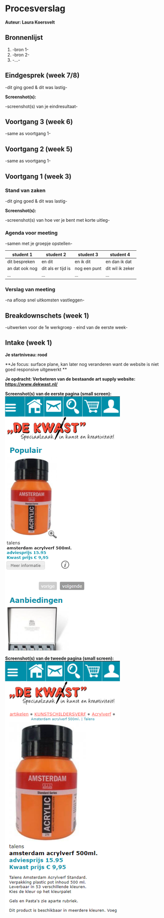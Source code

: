 # Procesverslag
**Auteur: Laura Koersvelt**




## Bronnenlijst
1. -bron 1-
2. -bron 2-
3. -...-



## Eindgesprek (week 7/8)

-dit ging goed & dit was lastig-

**Screenshot(s):**

-screenshot(s) van je eindresultaat-



## Voortgang 3 (week 6)

-same as voortgang 1-



## Voortgang 2 (week 5)

-same as voortgang 1-



## Voortgang 1 (week 3)

### Stand van zaken

-dit ging goed & dit was lastig-

**Screenshot(s):**

-screenshot(s) van hoe ver je bent met korte uitleg-

### Agenda voor meeting

-samen met je groepje opstellen-

| student 1      | student 2          | student 3    | student 4        |
| ---            | ---                | ---          | ---              |
| dit bespreken  | en dit             | en ik dit    | en dan ik dat    |
| an dat ook nog | dit als er tijd is | nog een punt | dit wil ik zeker |
| ...            | ...                | ...          | ...              |

### Verslag van meeting

-na afloop snel uitkomsten vastleggen-



## Breakdownschets (week 1)

-uitwerken voor de 1e werkgroep - eind van de eerste week-



## Intake (week 1)

**Je startniveau: rood**

**Je focus: surface plane, kan later nog veranderen want de website is niet goed responsive uitgewerkt ** 

**Je opdracht: Verbeteren van de bestaande art supply website: https://www.dekwast.nl/** 

**Screenshot(s) van de eerste pagina (small screen):**
<img src="images/Screenshot (458).png" width="375px" alt="Homepagina">


**Screenshot(s) van de tweede pagina (small screen):**
<img src="images/Screenshot (459).png" width="375px" alt="Productpagina">
